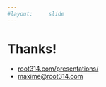 ```yaml
---
#layout:     slide
---
```

# Thanks!

- [root314.com/presentations/](http://www.root314.com/presentations/osdfr2017)
- maxime@root314.com


<!--
- http://superuser.openstack.org/articles/how-to-migrate-from-vmware-and-hyper-v-to-openstack/
-->

<aside class="notes">

</aside>
